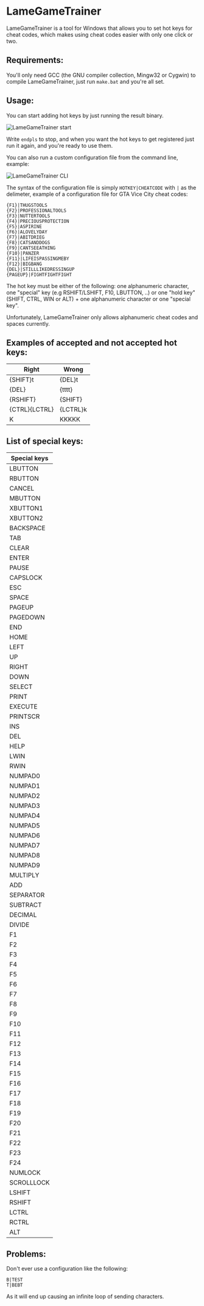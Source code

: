 # LameGameTrainer

LameGameTrainer is a tool for Windows that allows you to set hot keys for cheat codes, which makes using cheat codes easier with only one click or two.

## Requirements:

You'll only need GCC (the GNU compiler collection, Mingw32 or Cygwin) to compile LameGameTrainer, just run `make.bat` and you're all set.

## Usage:

You can start adding hot keys by just running the result binary.

![LameGameTrainer start](http://i.imgur.com/4s7SQ61.jpg)

Write `endpls` to stop, and when you want the hot keys to get registered just run it again, and you're ready to use them.

You can also run a custom configuration file from the command line, example:

![LameGameTrainer CLI](http://i.imgur.com/6BaPmnL.jpg)

The syntax of the configuration file is simply `HOTKEY|CHEATCODE` with `|` as the delimeter, example of a configuration file for GTA Vice City cheat codes:

```
{F1}|THUGSTOOLS
{F2}|PROFESSIONALTOOLS
{F3}|NUTTERTOOLS
{F4}|PRECIOUSPROTECTION
{F5}|ASPIRINE
{F6}|ALOVELYDAY
{F7}|ABITDRIEG
{F8}|CATSANDDOGS
{F9}|CANTSEEATHING
{F10}|PANZER
{F11}|LIFEISPASSINGMEBY
{F12}|BIGBANG
{DEL}|STILLLIKEDRESSINGUP
{PAGEUP}|FIGHTFIGHTFIGHT
```

The hot key must be either of the following: one alphanumeric character, one "special" key (e.g RSHIFT/LSHIFT, F10, LBUTTON, ..) or one "hold key" (SHIFT, CTRL, WIN or ALT) + one alphanumeric character or one "special key".

Unfortunately, LameGameTrainer only allows alphanumeric cheat codes and spaces currently.

## Examples of accepted and not accepted hot keys:

| Right    | Wrong |
| -------- | ----- |
| {SHIFT}t | {DEL}t      |
| {DEL}    |  {tttt}    |
| {RSHIFT} |   {SHIFT}    |
| {CTRL}{LCTRL} | {LCTRL}k  |
| K  |      KKKKK        |

## List of special keys:

| Special keys |
| -----------  |
|LBUTTON|
|RBUTTON|
|CANCEL|
|MBUTTON|
|XBUTTON1|
|XBUTTON2|
|BACKSPACE|
|TAB|
|CLEAR|
|ENTER|
|PAUSE|
|CAPSLOCK|
|ESC|
|SPACE|
|PAGEUP|
|PAGEDOWN|
|END|
|HOME|
|LEFT|
|UP|
|RIGHT|
|DOWN|
|SELECT|
|PRINT|
|EXECUTE|
|PRINTSCR|
|INS|
|DEL|
|HELP|
|LWIN|
|RWIN|
|NUMPAD0|
|NUMPAD1|
|NUMPAD2|
|NUMPAD3|
|NUMPAD4|
|NUMPAD5|
|NUMPAD6|
|NUMPAD7|
|NUMPAD8|
|NUMPAD9|
|MULTIPLY|
|ADD|
|SEPARATOR|
|SUBTRACT|
|DECIMAL|
|DIVIDE|
|F1|
|F2|
|F3|
|F4|
|F5|
|F6|
|F7|
|F8|
|F9|
|F10|
|F11|
|F12|
|F13|
|F14|
|F15|
|F16|
|F17|
|F18|
|F19|
|F20|
|F21|
|F22|
|F23|
|F24|
|NUMLOCK|
|SCROLLLOCK|
|LSHIFT|
|RSHIFT|
|LCTRL|
|RCTRL|
|ALT|

## Problems:

Don't ever use a configuration like the following:
```
B|TEST
T|BEBT
```
As it will end up causing an infinite loop of sending characters.
